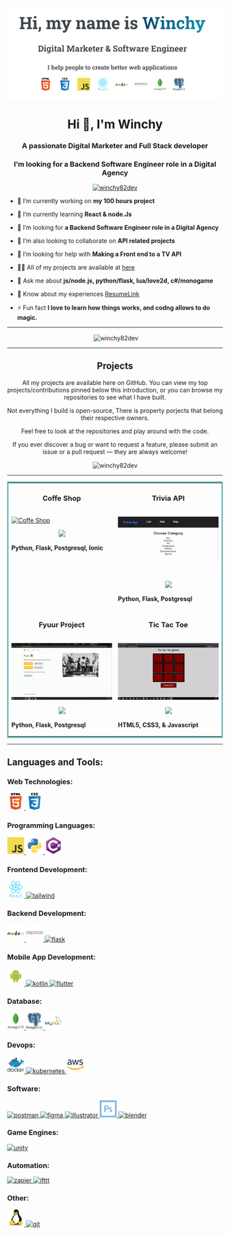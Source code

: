 ![Najib LAHKIM](./bannerWinchy.png)


<h1 align="center">Hi 👋, I'm Winchy</h1>
<h3 align="center">A passionate Digital Marketer and Full Stack developer</h3>
<h3 align="center">I’m looking for a Backend Software Engineer role in a Digital Agency</h3>

<p align="center">
  <a href="https://twitter.com/winchy82dev" target="blank">
    <img src="https://img.shields.io/twitter/follow/winchy82dev?logo=twitter&style=for-the-badge" alt="winchy82dev" />
  </a>
</p>



- 🔭 I’m currently working on **my 100 hours project**

- 🌱 I’m currently learning **React & node.Js**

- 🏢 I’m looking for **a Backend Software Engineer role in a Digital Agency**

- 👯 I’m also looking to collaborate on **API related projects**

- 🤝 I’m looking for help with **Making a Front end to a TV API**

- 👨‍💻 All of my projects are available at [here](portfolioLink)

<!-- - 📝 I regularly write articles on [blogLink](blogLink) -->

- 💬 Ask me about **js/node.js, python/flask, lua/love2d, c#/monogame**

<!-- - 📫 How to reach me **nlahkim@pm.me** -->

- 📄 Know about my experiences [ResumeLink](ResumeLink)

- ⚡ Fun fact **I love to learn how things works, and codng allows to do magic.**

---

<p align="center">&nbsp;<img align="center" src="https://github-readme-stats.vercel.app/api?username=winchy82dev&show_icons=true&locale=en" alt="winchy82dev" />
</p>

---

<h2 align="center">Projects</h1>
<p align="center">
All my projects are available here on GitHub. You can view my top projects/contributions pinned below this introduction, or you can browse my repositories to see what I have built.</p>
<p align="center">
Not everything I build is open-source, There is property porjects that belong their respective owners.</p>
<p align="center">
Feel free to look at the repositories and play around with the code.</p>
<p align="center">
If you ever discover a bug or want to request a feature, please submit an issue or a pull request — they are always welcome! 
</p>

<p align="center">
<img align="center" src="https://github-readme-stats.vercel.app/api/top-langs?username=winchy82dev&show_icons=true&locale=en&layout=compact" alt="winchy82dev" />
</p>

---

<table bordercolor="#66b2b2" width="100%" align="center">
  <tr>
    <td width="50%" valign="top">
      <h3 align="center">Coffe Shop</h3>
        <br />
        <a target="_blank" href="#">
           <img src="./img/CoffeShop.gif" width="100%" alt="Coffe Shop"/>
        </a>
        <br />
        <p align="center">    
  <a href="https://github.com/winchy82dev/coffeeShop" target="_blank">
     <img src="https://img.shields.io/badge/-Repo-000?style=for-the-badge&logo=Github&logoColor=white" />
  </a>  
  <!-- <a href="#" target="_blank">
    <img src="https://img.shields.io/badge/-Website-fff?style=for-the-badge&logo=Wordpress&logoColor=black" />
  </a> -->
      </p>
         <p><strong>Python, Flask, Postgresql, Ionic</strong></p>
    </td>
    <td width="50%" valign="top">
      <h3 align="center">Trivia API</h3>
        <br />
      <a target="_blank" href="#">
            <img src="./img/TriviaAPI.gif" width="100%"  alt="Trivia API"/>
        </a>
        <br />
        <p align="center">   
  <a href="https://github.com/winchy82dev/triviaApi" target="_blank">
   <img src="https://img.shields.io/badge/-Repo-000?style=for-the-badge&logo=Github&logoColor=white" />
  </a>
  <!-- <a href="#" target="_blank">
     <img src="https://img.shields.io/badge/-Website-fff?style=for-the-badge&logo=Wordpress&logoColor=black" />
  </a> -->
      </p>
      <p><strong>Python, Flask, Postgresql</strong></p>
    </td>
  </tr>
  <tr>
    <td width="50%" valign="top">
      <h3 align="center">Fyuur Project</h3>
      <br />
        <a target="_blank" href="#">
          <img src="./img/Fyuur.gif" width="100%" alt="Fyuur"/>
        </a>
      <br />
        <p align="center">
  <a href="https://github.com/winchy82dev/fyyur" target="_blank">
    <img src="https://img.shields.io/badge/-Repo-000?style=for-the-badge&logo=Github&logoColor=white" />
  </a>
  <!-- <a href="#" target="_blank">
     <img src="https://img.shields.io/badge/-Website-fff?style=for-the-badge&logo=Wordpress&logoColor=black" />
  </a> -->
      </p>
        <p><strong>Python, Flask, Postgresql</strong></p>
    </td>
    <td width="50%" valign="top">
      <h3 align="center">Tic Tac Toe</h3>
        <br />
        <a target="_blank" href="https://tictactoe.winchy.repl.co/">
          <img src="./img/tictactoe.gif" width="100%" alt="Tic Tac Toe"/>
        </a>
        <br />
        <p align="center"> 
  <a href="https://github.com/winchy82dev/ticTacToe" target="_blank">
    <img src="https://img.shields.io/badge/-Repo-000?style=for-the-badge&logo=Github&logoColor=white" />
  </a>
  <!-- <a href="https://tictactoe.winchy.repl.co/" target="_blank">
     <img src="https://img.shields.io/badge/-Website-fff?style=for-the-badge&logo=Wordpress&logoColor=black" />
  </a> -->
      </p>
        <p><strong>HTML5, CSS3, & Javascript</strong></p>
    </td>
  </tr>
</table>

----

## Languages and Tools:

### Web Technologies:
<p align="left">
  <a href="https://www.w3.org/html/" target="_blank" rel="noreferrer">
  <img src="https://raw.githubusercontent.com/devicons/devicon/master/icons/html5/html5-original-wordmark.svg" alt="html5" width="40" height="40"/>
  </a>
  <a href="https://www.w3schools.com/css/" target="_blank" rel="noreferrer">
  <img src="https://raw.githubusercontent.com/devicons/devicon/master/icons/css3/css3-original-wordmark.svg" alt="css3" width="40" height="40"/>
  </a>
</p>

### Programming Languages:
<p align="left">
  <a href="https://developer.mozilla.org/en-US/docs/Web/JavaScript" target="_blank" rel="noreferrer">
  <img src="https://raw.githubusercontent.com/devicons/devicon/master/icons/javascript/javascript-original.svg" alt="javascript" width="40" height="40"/>
  </a>
 <a href="https://www.python.org" target="_blank" rel="noreferrer">
  <img src="https://raw.githubusercontent.com/devicons/devicon/master/icons/python/python-original.svg" alt="python" width="40" height="40"/>
  </a>
  <a href="https://www.w3schools.com/cs/" target="_blank" rel="noreferrer">
  <img src="https://raw.githubusercontent.com/devicons/devicon/master/icons/csharp/csharp-original.svg" alt="csharp" width="40" height="40"/>
  </a> 
</p>

### Frontend Development:
<p align="left">
  <a href="https://reactjs.org/" target="_blank" rel="noreferrer">
  <img src="https://raw.githubusercontent.com/devicons/devicon/master/icons/react/react-original-wordmark.svg" alt="react" width="40" height="40"/>
  </a>
  <a href="https://tailwindcss.com/" target="_blank" rel="noreferrer">
  <img src="https://www.vectorlogo.zone/logos/tailwindcss/tailwindcss-icon.svg" alt="tailwind" width="40" height="40"/>
  </a>
</p>

### Backend Development:
<p align="left">
  <a href="https://nodejs.org" target="_blank" rel="noreferrer"> <img src="https://raw.githubusercontent.com/devicons/devicon/master/icons/nodejs/nodejs-original-wordmark.svg" alt="nodejs" width="40" height="40"/> </a>
  <a href="https://expressjs.com" target="_blank" rel="noreferrer">
  <img src="https://raw.githubusercontent.com/devicons/devicon/master/icons/express/express-original-wordmark.svg" alt="express" width="40" height="40"/>
  </a>
  <a href="https://flask.palletsprojects.com/" target="_blank" rel="noreferrer">
  <img src="https://www.vectorlogo.zone/logos/pocoo_flask/pocoo_flask-icon.svg" alt="flask" width="40" height="40"/>
  </a>
</p>

### Mobile App Development:
<p align="left">
  <a href="https://developer.android.com" target="_blank" rel="noreferrer">
  <img src="https://raw.githubusercontent.com/devicons/devicon/master/icons/android/android-original-wordmark.svg" alt="android" width="40" height="40"/>
  </a>
  <a href="https://kotlinlang.org" target="_blank" rel="noreferrer">
  <img src="https://www.vectorlogo.zone/logos/kotlinlang/kotlinlang-icon.svg" alt="kotlin" width="40" height="40"/>
  </a>
  <a href="https://flutter.dev" target="_blank" rel="noreferrer">
  <img src="https://www.vectorlogo.zone/logos/flutterio/flutterio-icon.svg" alt="flutter" width="40" height="40"/>
  </a>
</p>

### Database:
<p align="left">
  <a href="https://www.mongodb.com/" target="_blank" rel="noreferrer">
  <img src="https://raw.githubusercontent.com/devicons/devicon/master/icons/mongodb/mongodb-original-wordmark.svg" alt="mongodb" width="40" height="40"/>
  </a>
  <a href="https://www.postgresql.org" target="_blank" rel="noreferrer">
  <img src="https://raw.githubusercontent.com/devicons/devicon/master/icons/postgresql/postgresql-original-wordmark.svg" alt="postgresql" width="40" height="40"/>
  </a>
  <a href="https://www.mysql.com/" target="_blank" rel="noreferrer">
  <img src="https://raw.githubusercontent.com/devicons/devicon/master/icons/mysql/mysql-original-wordmark.svg" alt="mysql" width="40" height="40"/>
  </a>
</p>

### Devops:
<p align="left">
  <a href="https://www.docker.com/" target="_blank" rel="noreferrer">
  <img src="https://raw.githubusercontent.com/devicons/devicon/master/icons/docker/docker-original-wordmark.svg" alt="docker" width="40" height="40"/>
  </a>
  <a href="https://kubernetes.io" target="_blank" rel="noreferrer">
  <img src="https://www.vectorlogo.zone/logos/kubernetes/kubernetes-icon.svg" alt="kubernetes" width="40" height="40"/>
  </a>
  <a href="https://aws.amazon.com" target="_blank" rel="noreferrer">
  <img src="https://raw.githubusercontent.com/devicons/devicon/master/icons/amazonwebservices/amazonwebservices-original-wordmark.svg" alt="aws" width="40" height="40"/>
  </a>
</p>

### Software:
<p align="left">
  <a href="https://postman.com" target="_blank" rel="noreferrer">
  <img src="https://www.vectorlogo.zone/logos/getpostman/getpostman-icon.svg" alt="postman" width="40" height="40"/>
  </a>
  <a href="https://www.figma.com/" target="_blank" rel="noreferrer">
  <img src="https://www.vectorlogo.zone/logos/figma/figma-icon.svg" alt="figma" width="40" height="40"/>
  </a>
  <a href="https://www.adobe.com/in/products/illustrator.html" target="_blank" rel="noreferrer">
  <img src="https://www.vectorlogo.zone/logos/adobe_illustrator/adobe_illustrator-icon.svg" alt="illustrator" width="40" height="40"/>
  </a>
  <a href="https://www.photoshop.com/en" target="_blank" rel="noreferrer">
  <img src="https://raw.githubusercontent.com/devicons/devicon/master/icons/photoshop/photoshop-line.svg" alt="photoshop" width="40" height="40"/>
  </a>
  <a href="https://www.blender.org/" target="_blank" rel="noreferrer">
  <img src="https://download.blender.org/branding/community/blender_community_badge_white.svg" alt="blender" width="40" height="40"/>
  </a>
</p>

### Game Engines:
<p align="left">
<a href="https://unity.com/" target="_blank" rel="noreferrer">
<img src="https://www.vectorlogo.zone/logos/unity3d/unity3d-icon.svg" alt="unity" width="40" height="40"/>
</a>
</p>

### Automation:
<p align="left">
  <a href="https://zapier.com" target="_blank" rel="noreferrer">
  <img src="https://www.vectorlogo.zone/logos/zapier/zapier-icon.svg" alt="zapier" width="40" height="40"/>
  </a> 
  <a href="https://ifttt.com/" target="_blank" rel="noreferrer">
  <img src="https://www.vectorlogo.zone/logos/ifttt/ifttt-ar21.svg" alt="ifttt" width="40" height="40"/>
  </a>
</p>

### Other:
<p align="left">
  <a href="https://www.linux.org/" target="_blank" rel="noreferrer"> <img src="https://raw.githubusercontent.com/devicons/devicon/master/icons/linux/linux-original.svg" alt="linux" width="40" height="40"/>
  </a>
  <a href="https://git-scm.com/" target="_blank" rel="noreferrer">
  <img src="https://www.vectorlogo.zone/logos/git-scm/git-scm-icon.svg" alt="git" width="40" height="40"/>
  </a>
</p>





